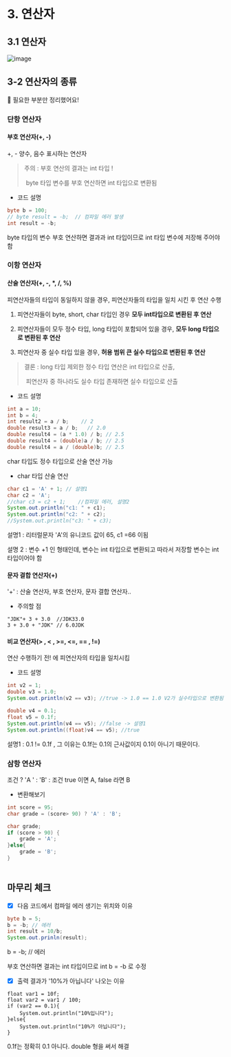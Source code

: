 # 3. 연산자



## 3.1 연산자

![image](https://user-images.githubusercontent.com/38436013/116362333-e6e1e480-a83c-11eb-95dc-5198932a1894.png)



## 3-2 연산자의 종류

🥊  필요한 부분만 정리했어요!



### 단항 연산자



#### 부호 연산자(+, -)

 +, -  양수, 음수 표시하는 연산자

> 주의 : 부호 연산의 결과는 int 타입 ! 
>
> ​		   byte 타입 변수를 부호 연산하면 int 타입으로 변환됨 

- 코드 설명

~~~java
byte b = 100;
// byte result = -b;  // 컴파일 에러 발생 
int result = -b;
~~~

byte 타입의 변수 부호 연산하면 결과과 int 타입이므로 int 타입 변수에 저장해 주어야 함



### 이항 연산자



#### 산술 연산자(+, -, *, /, %)

피연산자들의 타입이 동일하지 않을 경우, 피연산자들의 타입을 일치 시킨 후 연산 수행

1. 피연산자들이 byte, short, char 타입인 경우 **모두 int타입으로 변환된 후 연산**
2. 피연산자들이 모두 정수 타입, long 타입이 포함되어 있을 경우, **모두 long 타입으로 변환된 후 연산**

3. 피연산자 중 실수 타입 있을 경우, **허용 범위 큰 실수 타입으로 변환된 후 연산**

> 결론 :  long 타입 제외한 정수 타입 연산은 int 타입으로 산출,
>
> ​		    피연산자 중 하나라도 실수 타입 존재하면 실수 타입으로 산출

- 코드 설명

~~~java
int a = 10;
int b = 4;
int result2 = a / b;    // 2
double result3 = a / b;   // 2.0 
double result4 = (a * 1.0) / b; // 2.5
double result4 = (double)a / b; // 2.5
double result4 = a / (double)b; // 2.5
~~~



char 타입도 정수 타입으로 산술 연산 가능

- char 타입 산술 연산

~~~java
char c1 = 'A' + 1; // 설명1
char c2 = 'A';
//char c3 = c2 + 1;    //컴파일 에러, 설명2
System.out.println("c1: " + c1);
System.out.println("c2: " + c2);
//System.out.println("c3: " + c3);
~~~

설명1 : 리터럴문자 'A'의 유니코드 값이 65,  c1 =66 이됨

설명 2 : 변수 +1 인 형태인데, 변수는 int 타입으로 변환되고 따라서 저장할 변수는 int 타입이어야 함



#### 문자 결합 연산자(+)

'+' : 산술 연산자, 부호 연산자, 문자 결합 연산자..

- 주의할 점

~~~
"JDK"+ 3 + 3.0  //JDK33.0
3 + 3.0 + "JDK" // 6.0JDK
~~~



#### 비교 연산자(> , < , >=, <=, == , !=)

연산 수행하기 전! 에 피연산자의 타입을 일치시킴

- 코드 설명

~~~java
int v2 = 1;
double v3 = 1.0;
System.out.println(v2 == v3); //true -> 1.0 == 1.0 V2가 실수타입으로 변환됨

double v4 = 0.1;
float v5 = 0.1f;
System.out.println(v4 == v5); //false -> 설명1
System.out.println((float)v4 == v5); //true
~~~

설명1 : 0.1 != 0.1f ,     그 이유는 0.1f는  0.1의 근사값이지 0.1이 아니기 때문이다.



### 삼항 연산자

조건 ? 'A ' :  'B'   : 조건 true 이면 A,   false 라면 B

- 변환해보기

~~~java
int score = 95;
char grade = (score> 90) ? 'A' : 'B';

char grade;
if (score > 90) {
    grade = 'A';
}else{
    grade = 'B';
}
    
~~~



## 마무리 체크 

- [x] 다음 코드에서 컴파일 에러 생기는 위치와 이유

~~~java
byte b = 5;
b = -b; // 에러
int result = 10/b;
System.out.prinln(result);
~~~

  b = -b; // 에러

  부호 연산하면 결과는 int 타입이므로 int b = -b 로 수정



- [x] 출력 결과가 '10%가 아닙니다' 나오는 이유

~~~
float var1 = 10f;
float var2 = var1 / 100;
if (var2 == 0.1){
	System.out.println("10%입니다");
}else{
	System.out.println("10%가 아닙니다");
}
~~~

0.1f는 정확히 0.1 아니다. double 형을 써서 해결